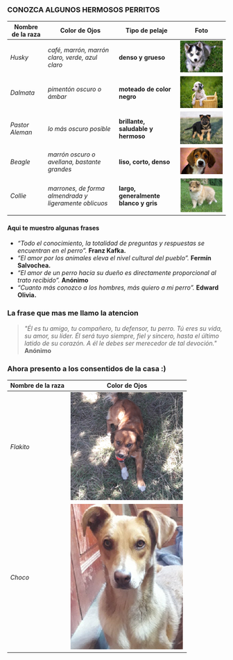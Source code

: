 ### CONOZCA ALGUNOS HERMOSOS PERRITOS 

| Nombre de la raza | Color de Ojos |Tipo de pelaje |Foto
|------------------- | ---------------- |------------ |-----------------
| *Husky* | _café, marrón, marrón claro, verde, azul claro_ | **denso y grueso**| ![HUSKY](imagenes/HUSKY.png "HUSKY")
| *Dalmata* | _pimentón oscuro o ámbar_ |**moteado de color negro**| ![dalmata](imagenes/dalmata.png "dalmata")
| *Pastor Aleman* |_lo más oscuro posible_| **brillante, saludable y hermoso**| ![aleman](imagenes/aleman.png "aleman")
| *Beagle* | _marrón oscuro o avellana, bastante grandes_ |**liso, corto, denso**| ![Beagle](imagenes/Beagle.png "Beagle")
| *Collie* | _marrones, de forma almendrada y ligeramente oblicuos_ |  **largo, generalmente blanco y gris**| ![cornelio](imagenes/cornelio.png "cornelio")

#### Aqui te muestro algunas frases 

* _“Todo el conocimiento, la totalidad de preguntas y respuestas se encuentran en el perro”._
**Franz Kafka.**
* _“El amor por los animales eleva el nivel cultural del pueblo”._
**Fermín Salvochea.**
* _“El amor de un perro hacia su dueño es directamente proporcional al trato recibido”._
**Anónimo**
* _“Cuanto más conozco a los hombres, más quiero a mi perro”._
**Edward Olivia.**

### La frase que mas me llamo la atencion 
> _*"Él es tu amigo, tu compañero, tu defensor, tu perro. Tú eres su vida, su amor, su líder. Él será tuyo siempre, fiel y sincero, hasta el último latido de su corazón. A él le debes ser merecedor de tal devoción."*_
**Anónimo**

### Ahora presento a los consentidos de la casa :) 
| Nombre de la raza | Color de Ojos |
|------------------- | ---------------- 
| *Flakito* |![bebe](imagenes/bebe.png)
| *Choco* |![choquito](imagenes/choco1.png)
